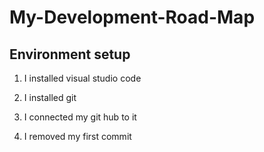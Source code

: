# My-Development-Road-Map

## Environment setup
1. I installed visual studio code 
2. I installed git 
3. I connected my git hub to it

5. I removed my first commit
